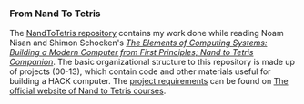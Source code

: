 ### From Nand To Tetris

The [NandToTetris repository](https://github.com/marcushaldane/NandToTetris) contains my work done while reading Noam Nisan and Shimon Schocken's [*The Elements of Computing Systems: Building a Modern Computer from First Principles; Nand to Tetris Companion*](https://www.nand2tetris.org/book). The basic organizational structure to this repository is made up of projects (00-13), which contain code and other materials useful for building a HACK computer. The [project requirements](https://www.nand2tetris.org/course) can be found on [The official website of Nand to Tetris courses](https://www.nand2tetris.org/).